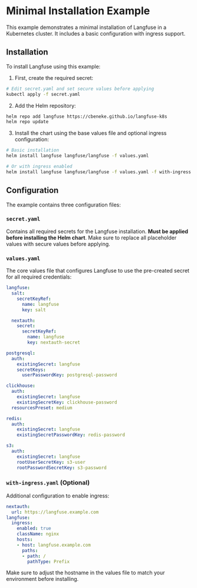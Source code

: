 # Minimal Installation Example

This example demonstrates a minimal installation of Langfuse in a Kubernetes cluster. It includes a basic configuration with ingress support.

## Installation

To install Langfuse using this example:

1. First, create the required secret:
```bash
# Edit secret.yaml and set secure values before applying
kubectl apply -f secret.yaml
```

2. Add the Helm repository:
```bash
helm repo add langfuse https://cbeneke.github.io/langfuse-k8s
helm repo update
```

3. Install the chart using the base values file and optional ingress configuration:
```bash
# Basic installation
helm install langfuse langfuse/langfuse -f values.yaml

# Or with ingress enabled
helm install langfuse langfuse/langfuse -f values.yaml -f with-ingress.yaml
```

## Configuration

The example contains three configuration files:

### `secret.yaml`
Contains all required secrets for the Langfuse installation. **Must be applied before installing the Helm chart**. Make sure to replace all placeholder values with secure values before applying.

### `values.yaml`
The core values file that configures Langfuse to use the pre-created secret for all required credentials:
```yaml
langfuse:
  salt:
    secretKeyRef:
      name: langfuse
      key: salt

  nextauth:
    secret:
      secretKeyRef:
        name: langfuse
        key: nextauth-secret

postgresql:
  auth:
    existingSecret: langfuse
    secretKeys:
      userPasswordKey: postgresql-password

clickhouse:
  auth:
    existingSecret: langfuse
    existingSecretKey: clickhouse-password
  resourcesPreset: medium

redis:
  auth:
    existingSecret: langfuse
    existingSecretPasswordKey: redis-password

s3:
  auth:
    existingSecret: langfuse
    rootUserSecretKey: s3-user
    rootPasswordSecretKey: s3-password
```

### `with-ingress.yaml` (Optional)
Additional configuration to enable ingress:
```yaml
nextauth:
  url: https://langfuse.example.com
langfuse:
  ingress:
    enabled: true
    className: nginx
    hosts:
    - host: langfuse.example.com
      paths:
      - path: /
        pathType: Prefix
```

Make sure to adjust the hostname in the values file to match your environment before installing.
